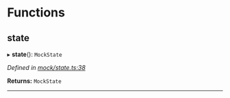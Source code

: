 

# Functions

<a id="state"></a>

##  state

▸ **state**(): `MockState`

*Defined in [mock/state.ts:38](https://github.com/polkadot-js/api/blob/8de9ea8/packages/rpc-provider/src/mock/state.ts#L38)*

**Returns:** `MockState`

___

